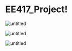 # EE417_Project!


![untitled](https://user-images.githubusercontent.com/53300785/205728292-d5fbaed6-adba-4daf-8db9-7b7d8631dbc2.png)


![untitled](https://user-images.githubusercontent.com/53300785/205727394-069a155b-bb1c-4d41-be97-92ff139986a9.png)


![untitled](https://user-images.githubusercontent.com/53300785/205726959-4064fd2e-531a-4105-8802-335b3730137b.png)
